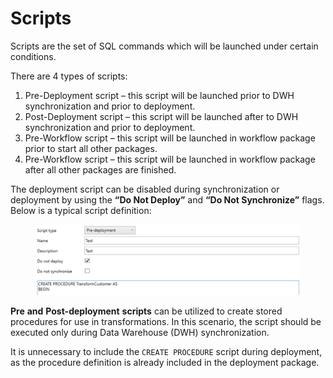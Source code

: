 # Scripts

Scripts are the set of SQL commands which will be launched under certain conditions.

There are 4 types of scripts:&#x20;

1. Pre-Deployment script – this script will be launched prior to DWH synchronization and prior to deployment.&#x20;
2. Post-Deployment script – this script will be launched after to DWH synchronization and prior to deployment.&#x20;
3. Pre-Workflow script – this script will be launched in workflow package prior to start all other packages.&#x20;
4. Pre-Workflow script – this script will be launched in workflow package after all other packages are finished.

The deployment script can be disabled during synchronization or deployment by using the **“Do Not Deploy”** and **“Do Not Synchronize”** flags. Below is a typical script definition:

<figure><img src="../../.gitbook/assets/image (52).png" alt=""><figcaption></figcaption></figure>

**Pre** **and** **Post-deployment** **scripts** can be utilized to create stored procedures for use in transformations. In this scenario, the script should be executed only during Data Warehouse (DWH) synchronization.&#x20;

It is unnecessary to include the `CREATE PROCEDURE` script during deployment, as the procedure definition is already included in the deployment package.

